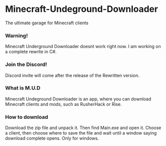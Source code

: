 # Minecraft-Undeground-Downloader
The ultimate garage for Minecraft clients

### Warning!
Minecraft Underground Downloader doesnt work right now. I am working on a complete rewrite in C#. 

### Join the Discord!
Discord invite will come after the release of the Rewritten version.

### What is M.U.D
Minecraft Undeground Downloader is an app, where you can download Minecraft clients and mods, such as RusherHack or Rise.

### How to download
Download the zip file and unpack it. Then find Main.exe and open it. Choose a client, then choose where to save the file and wait until a window saying download complete opens.
Only for windows.
